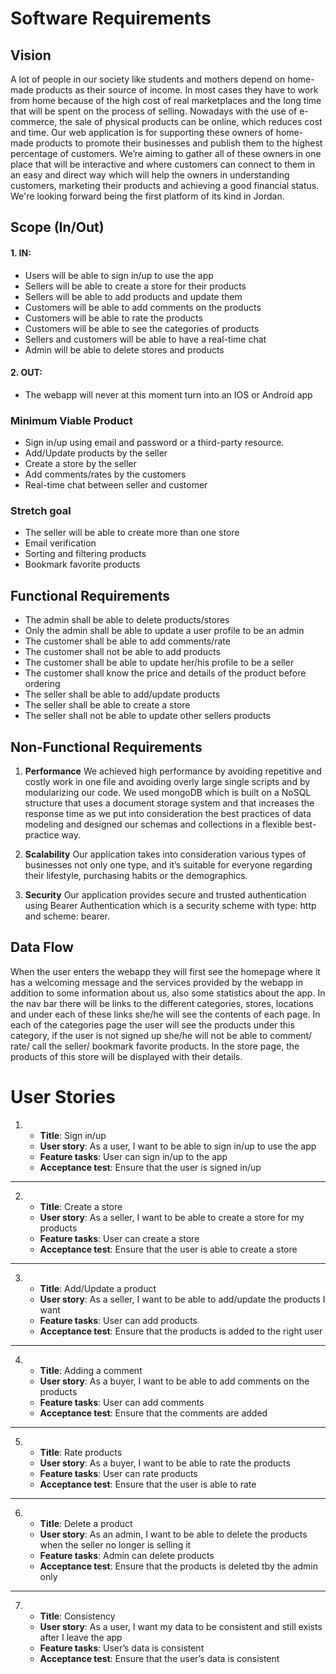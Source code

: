 # Software Requirements


## Vision

A lot of people in our society like students and mothers depend on home-made
products as their source of income.
In most cases they have to work from home because of the high cost of real
marketplaces and the long time that will be spent on the process of selling.
Nowadays with the use of e-commerce, the sale of physical products can be
online, which reduces cost and time.
Our web application is for supporting these owners of home-made products to promote their businesses and publish them to the highest percentage of customers. We’re aiming to gather all of these owners in one place that will be interactive and where customers can connect to them in an easy and direct way which will help the owners in understanding customers, marketing their products and achieving a good financial status. We're looking forward being the first platform of its kind in Jordan.



## Scope (In/Out)

#### 1. IN:  

- Users will  be able to sign in/up to use the app
- Sellers will be able to create a store for their products
- Sellers will be able to add products and update them               
- Customers will be able to add comments on the products
- Customers will be able to rate the products 
- Customers will be able to see the categories of products 
- Sellers and customers will be able to have a real-time chat
- Admin will be able to delete stores and products 




#### 2. OUT: 

- The webapp will never at this moment turn into an IOS or Android app



### Minimum Viable Product

- Sign in/up using email and password or a third-party resource.
- Add/Update products by the seller
- Create a store by the seller
- Add comments/rates by the customers
- Real-time chat between seller and customer



### Stretch goal

- The seller will be able to create more than one store
- Email verification 
- Sorting and filtering products 
- Bookmark favorite products



## Functional Requirements

- The admin shall be able to delete products/stores
- Only the admin shall be able to update a user profile to be an admin
- The customer shall be able to add comments/rate
- The customer shall not be able to add products
- The customer shall be able to update her/his profile to be a seller
- The customer shall know the price and details of the product before ordering
- The seller shall be able to add/update products 
- The seller shall be able to create a store
- The seller shall not be able to update other sellers products



## Non-Functional Requirements

1. **Performance**
We achieved high performance by avoiding repetitive and costly work in one file and avoiding overly large single scripts and by modularizing our code. We used mongoDB which is
built on a NoSQL structure that uses a document storage system and that increases
the response time as we put into consideration the best practices of data modeling and designed our schemas and collections in a flexible best-practice way.

2. **Scalability**
Our application takes into consideration various types of businesses not only one type, and
it’s suitable for everyone regarding their lifestyle, purchasing habits or the
demographics. 

3. **Security**
Our application provides secure and trusted authentication using Bearer Authentication which
is a security scheme with type: http and scheme: bearer. 

 

## Data Flow 

When the user enters the webapp they will first see the homepage where it has a welcoming message and the services provided by the webapp in addition to some information about us, also some statistics about the app. 
In the nav bar there will be links to the different categories, stores, locations and under each of these links she/he will see the contents of each page.
In each of the categories page the user will see the products under this category, if the user is not signed up she/he will not be able to comment/ rate/ call the seller/ bookmark favorite products.
In the store page, the products of this store will be displayed with their details.



# User Stories

1.  - **Title**: Sign in/up
    - **User story**: As a user, I want to be able to sign in/up to use the app
    - **Feature tasks**: User can sign in/up to the app
    - **Acceptance test**: Ensure that the user is signed in/up

________________________________________

2.  - **Title**: Create a store
    - **User story**: As a seller, I want to be able to create a store for my
      products
    - **Feature tasks**: User can create a store
    - **Acceptance test**: Ensure that the user is able to create a store

________________________________________

3.  - **Title**: Add/Update a product
    - **User story**: As a seller, I want to be able to add/update the
      products I want
    - **Feature tasks**: User can add products
    - **Acceptance test**: Ensure that the products is added to the right user

________________________________________

4.  - **Title**: Adding a comment
    - **User story**: As a buyer, I want to be able to add comments on the
      products
    - **Feature tasks**: User can add comments
    - **Acceptance test**: Ensure that the comments are added

________________________________________

5.  - **Title**: Rate products
    - **User story**: As a buyer, I want to be able to rate the products
    - **Feature tasks**: User can rate products
    - **Acceptance test**: Ensure that the user is able to rate

________________________________________

6.  - **Title**: Delete a product
    - **User story**: As an admin, I want to be able to delete the
      products when the seller no longer is selling it
    - **Feature tasks**: Admin can delete products
    - **Acceptance test**: Ensure that the products is deleted tby the admin only

________________________________________

7.  - **Title**: Consistency 
    - **User story**: As a user, I want my data to be consistent and still exists
      after I leave the app
    - **Feature tasks**: User’s data is consistent
    - **Acceptance test**: Ensure that the user’s data is consistent


